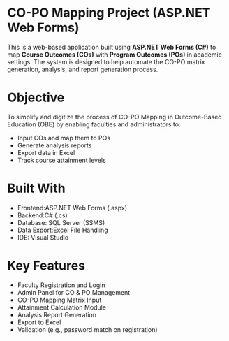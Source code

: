 # CO-PO Mapping Project (ASP.NET Web Forms)

This is a web-based application built using **ASP.NET Web Forms (C#)** to map **Course Outcomes (COs)** with **Program Outcomes (POs)** in academic settings. The system is designed to help automate the CO-PO matrix generation, analysis, and report generation process.

# Objective

To simplify and digitize the process of CO-PO Mapping in Outcome-Based Education (OBE) by enabling faculties and administrators to:

- Input COs and map them to POs
- Generate analysis reports
- Export data in Excel
- Track course attainment levels

# Built With

- Frontend:ASP.NET Web Forms (.aspx)
- Backend:C# (.cs)
- Database: SQL Server (SSMS)
- Data Export:Excel File Handling
- IDE: Visual Studio

# Key Features

- Faculty Registration and Login
- Admin Panel for CO & PO Management
- CO-PO Mapping Matrix Input
- Attainment Calculation Module
- Analysis Report Generation
- Export to Excel
- Validation (e.g., password match on registration)
